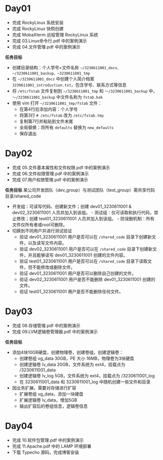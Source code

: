 # Day01

- 完成 RockyLinux 系统安装
- 完成 RockyLinux 快照创建
- 完成 MobaXterm 远程管理 RockyLinux 系统
- 完成 03.Linux命令行.pdf 中的案例演示
- 完成 04.文件管理.pdf 中的案例演示

**任务目标**
- 创建目录结构：个人学号+文件名称 `~/3230611001_docs、~/3230611001_backup、~3230611001_tmp`
- 在 `~/3230611001_docs` 中创建个人简介档案 `3230611001_introduction.txt`，包含学号、联系方式等信息
- 将 `/etc/fstab` 文件复制到 `~/3230611001_tmp` 和 `～/3230611001_backup` 中，`～/3230611001_backup` 中文件名称为 `fstab.bak`
- 使用 vim 打开 `~/3230611001_tmp/fstab` 文件：
  - 在第4行后添加内容：个人学号
  - 将第3行 `# /etc/fstab` 改为 `/etc/fstab.tmp`
  - 复制第7行并粘贴到文件末尾
  - 全局替换：将所有 `defaults` 替换为 `new_defaults`
  - 保存退出

# Day02

- 完成 05.文件基本属性和文件权限.pdf 中的案例演示
- 完成 06.文件权限管理.pdf 中的案例演示
- 完成 07.用户权限管理.pdf 中的案例演示

**任务目标**
某公司开发团队（dev_group）与测试团队（test_group）需共享代码目录/shared_code
- ​开发组​​：可读写代码、创建新文件；创建 dev01_3230611001 & dev02_3230611001 人员并加入到该组。
​​- 测试组​​：仅可读取和执行代码，禁止修改；创建 test01_3230611001 人员并加入到该组。
​​- 防误删机制​​：所有文件仅所有者或root可删除。
- 切换到不同用户并进行测试验证
  - 验证 dev01_3230611001 用户是否可以在 `/shared_code` 目录下创建新文件，以及读写文件内容。
  - 验证 dev02_3230611001 用户是否可以在 `/shared_code` 目录下创建新文件，并且能够读写 dev01_3230611001 创建的文件内容。
  - 验证 test01_3230611001 用户是否可以在 `/shared_code` 目录下读取文件，但不能修改或删除文件。
  - 验证 dev01_3230611001 用户是否可以删除自己创建的文件。
  - 验证 dev02_3230611001 用户是否不能删除 dev01_3230611001 创建的文件。
  - 验证 test01_3230611001 用户是否不能删除任何文件。


# Day03

- 完成 08.存储管理.pdf 中的案例演示
- 完成 09.LVM逻辑卷管理器.pdf 中的案例演示

**任务目标**
- 添加4块10GB硬盘，创建物理卷，创建卷组，创建逻辑卷：
  - 创建卷组 vg_data 30GB，PE 大小 16MB，物理卷为3块硬盘
  - 创建逻辑卷 lv_data 20GB，文件系统为 ext4，挂载点为 /3230611001_data
  - 创建逻辑卷 lv_log 5GB，文件系统为 ext4，挂载点为 /3230611001_log
  - 在 3230611001_data 和 3230611001_log 中随机创建一些文件和目录
- 因业务扩展，需要对存储进行扩容
  - 扩展卷组 vg_data，添加一块硬盘
  - 扩展逻辑卷 lv_data，增加5GB
  - 输出扩容后的卷组信息，逻辑卷信息
  

# Day04

- 完成 10.软件包管理.pdf 中的案例演示
- 完成 11.Apache.pdf 中的 LAMP 环境部署
- 下载 Typecho 源码，完成博客安装